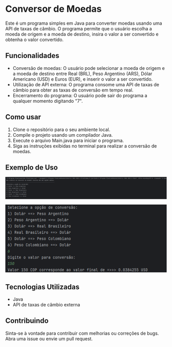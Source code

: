 # Conversor de Moedas

Este é um programa simples em Java para converter moedas usando uma API de taxas de câmbio. O programa permite que o usuário escolha a moeda de origem e a moeda de destino, insira o valor a ser convertido e obtenha o valor convertido.

## Funcionalidades

- Conversão de moedas: O usuário pode selecionar a moeda de origem e a moeda de destino entre Real (BRL), Peso Argentino (ARS), Dólar Americano (USD) e Euros (EUR), e inserir o valor a ser convertido.
- Utilização de API externa: O programa consome uma API de taxas de câmbio para obter as taxas de conversão em tempo real.
- Encerramento do programa: O usuário pode sair do programa a qualquer momento digitando "7".

## Como usar

1. Clone o repositório para o seu ambiente local.
2. Compile o projeto usando um compilador Java.
3. Execute o arquivo Main.java para iniciar o programa.
4. Siga as instruções exibidas no terminal para realizar a conversão de moedas.

## Exemplo de Uso

![Exemplo JAVA 1](Conversordemoedas1.png)

![Exemplo JAVA 2](conversordemoedas2.png)


## Tecnologias Utilizadas

- Java
- API de taxas de câmbio externa

## Contribuindo

Sinta-se à vontade para contribuir com melhorias ou correções de bugs. Abra uma issue ou envie um pull request.
